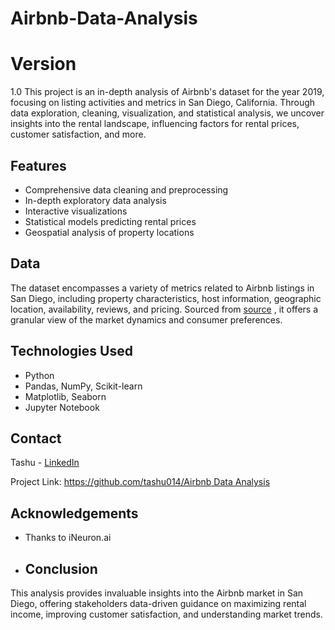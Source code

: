 # Airbnb-Data-Analysis
# Version
1.0
This project is an in-depth analysis of Airbnb's dataset for the year 2019, focusing on listing activities and metrics in San Diego, California. Through data exploration, cleaning, visualization, and statistical analysis, we uncover insights into the rental landscape, influencing factors for rental prices, customer satisfaction, and more. 
## Features
- Comprehensive data cleaning and preprocessing
- In-depth exploratory data analysis
- Interactive visualizations
- Statistical models predicting rental prices
- Geospatial analysis of property locations
## Data
The dataset encompasses a variety of metrics related to Airbnb listings in San Diego, including property characteristics, host information, geographic location, availability, reviews, and pricing. Sourced from [source](https://drive.google.com/drive/folders/1ANkgtAT0Pdp2r86IxFKv9vKYmnsYjJDO?usp=sharing) , it offers a granular view of the market dynamics and consumer preferences.
## Technologies Used
- Python
- Pandas, NumPy, Scikit-learn
- Matplotlib, Seaborn
- Jupyter Notebook
## Contact

Tashu - [LinkedIn](https://linkedin.com/in/tashugarg) 

Project Link: [https://github.com/tashu014/Airbnb Data Analysis](https://github.com/tashu014/Airbnb-Data-Analysis)

## Acknowledgements

- Thanks to iNeuron.ai
- ## Conclusion

This analysis provides invaluable insights into the Airbnb market in San Diego, offering stakeholders data-driven guidance on maximizing rental income, improving customer satisfaction, and understanding market trends.



